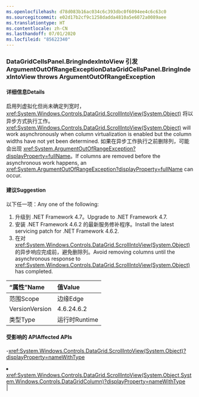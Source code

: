 ```yaml
---
ms.openlocfilehash: d78d083b16ac034c6c393dbc0f6094ee4c6c63c0
ms.sourcegitcommit: e02d17b2cf9c1258dadda4810a5e6072a0089aee
ms.translationtype: HT
ms.contentlocale: zh-CN
ms.lasthandoff: 07/01/2020
ms.locfileid: "85622340"
---
```

### <a name="datagridcellspanelbringindexintoview-throws-argumentoutofrangeexception"></a><span data-ttu-id="65a47-101">DataGridCellsPanel.BringIndexIntoView 引发 ArgumentOutOfRangeException</span><span class="sxs-lookup"><span data-stu-id="65a47-101">DataGridCellsPanel.BringIndexIntoView throws ArgumentOutOfRangeException</span></span>

#### <a name="details"></a><span data-ttu-id="65a47-102">详细信息</span><span class="sxs-lookup"><span data-stu-id="65a47-102">Details</span></span>

<span data-ttu-id="65a47-103">启用列虚拟化但尚未确定列宽时，<xref:System.Windows.Controls.DataGrid.ScrollIntoView(System.Object)> 将以异步方式执行工作。</span><span class="sxs-lookup"><span data-stu-id="65a47-103"><xref:System.Windows.Controls.DataGrid.ScrollIntoView(System.Object)> will work asynchronously when column virtualization is enabled but the column widths have not yet been determined.</span></span>  <span data-ttu-id="65a47-104">如果在异步工作执行之前删除列，可能会出现 <xref:System.ArgumentOutOfRangeException?displayProperty=fullName>。</span><span class="sxs-lookup"><span data-stu-id="65a47-104">If columns are removed before the asynchronous work happens, an <xref:System.ArgumentOutOfRangeException?displayProperty=fullName> can occur.</span></span>

#### <a name="suggestion"></a><span data-ttu-id="65a47-105">建议</span><span class="sxs-lookup"><span data-stu-id="65a47-105">Suggestion</span></span>

<span data-ttu-id="65a47-106">以下任一项：</span><span class="sxs-lookup"><span data-stu-id="65a47-106">Any one of the following:</span></span><ol><li><span data-ttu-id="65a47-107">升级到 .NET Framework 4.7。</span><span class="sxs-lookup"><span data-stu-id="65a47-107">Upgrade to .NET Framework 4.7.</span></span></li><li><span data-ttu-id="65a47-108">安装 .NET Framework 4.6.2 的最新服务修补程序。</span><span class="sxs-lookup"><span data-stu-id="65a47-108">Install the latest servicing patch for .NET Framework 4.6.2.</span></span></li><li><span data-ttu-id="65a47-109">在对 <xref:System.Windows.Controls.DataGrid.ScrollIntoView(System.Object)> 的异步响应完成前，避免删除列。</span><span class="sxs-lookup"><span data-stu-id="65a47-109">Avoid removing columns until the asynchronous response to <xref:System.Windows.Controls.DataGrid.ScrollIntoView(System.Object)> has completed.</span></span></li></ol>

| <span data-ttu-id="65a47-110">“属性”</span><span class="sxs-lookup"><span data-stu-id="65a47-110">Name</span></span>    | <span data-ttu-id="65a47-111">值</span><span class="sxs-lookup"><span data-stu-id="65a47-111">Value</span></span>       |
|:--------|:------------|
| <span data-ttu-id="65a47-112">范围</span><span class="sxs-lookup"><span data-stu-id="65a47-112">Scope</span></span>   |<span data-ttu-id="65a47-113">边缘</span><span class="sxs-lookup"><span data-stu-id="65a47-113">Edge</span></span>|
|<span data-ttu-id="65a47-114">Version</span><span class="sxs-lookup"><span data-stu-id="65a47-114">Version</span></span>|<span data-ttu-id="65a47-115">4.6.2</span><span class="sxs-lookup"><span data-stu-id="65a47-115">4.6.2</span></span>|
|<span data-ttu-id="65a47-116">类型</span><span class="sxs-lookup"><span data-stu-id="65a47-116">Type</span></span>|<span data-ttu-id="65a47-117">运行时</span><span class="sxs-lookup"><span data-stu-id="65a47-117">Runtime</span></span>

#### <a name="affected-apis"></a><span data-ttu-id="65a47-118">受影响的 API</span><span class="sxs-lookup"><span data-stu-id="65a47-118">Affected APIs</span></span>

-<xref:System.Windows.Controls.DataGrid.ScrollIntoView(System.Object)?displayProperty=nameWithType></li><li><xref:System.Windows.Controls.DataGrid.ScrollIntoView(System.Object,System.Windows.Controls.DataGridColumn)?displayProperty=nameWithType></li></ul>|
